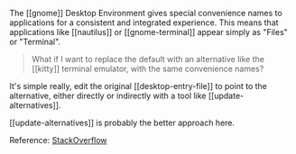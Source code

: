 The [[gnome]] Desktop Environment gives special convenience names to applications for a consistent and integrated experience. This means that applications like [[nautilus]] or [[gnome-terminal]] appear simply as "Files" or "Terminal".

> What if I want to replace the default with an alternative like the [[kitty]] terminal emulator, with the same convenience names?

It's simple really, edit the original [[desktop-entry-file]] to point to the alternative, either directly or indirectly with a tool like [[update-alternatives]].

[[update-alternatives]] is probably the better approach here. 

Reference: [StackOverflow](https://askubuntu.com/a/1382824)
